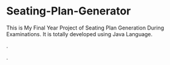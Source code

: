 # Seating-Plan-Generator

This is My Final Year Project of Seating Plan Generation During Examinations. It is totally developed using Java Language.

















.
























































































































































































































































































































































































































































































.







































